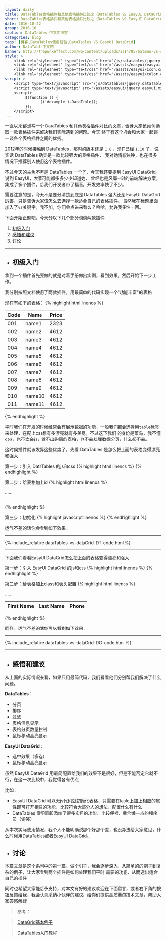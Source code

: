 ```yaml
---
layout: daily
title: DataTables表格插件和其他表格插件比较之（DataTables VS EasyUI DataGrid）零配置 博客 DataTables中文网
short: DataTables表格插件和其他表格插件比较之（DataTables VS EasyUI DataGrid）零配置
date: 2016-10-22
group: 2016-10
caption: DataTables 中文网博客
categories: blog
tags: [博客,DataTables使用经验,DataTables VS EasyUI DataGrid]
author: DataTable中文网
banner: http://thepunkeffect.com/wp-content/uploads/2014/05/batman-vs-superman-poster-cavill-affleck.jpg
style: >
    <link rel="stylesheet" type="text/css" href="/js/datatables/jquery.dataTables.min.css">
    <link rel="stylesheet" type="text/css" href="/assets/easyui/easyui.css">
    <link rel="stylesheet" type="text/css" href="/assets/easyui/icon.css">
    <link rel="stylesheet" type="text/css" href="/assets/easyui/color.css">
script: >
    <script type="text/javascript" src="/js/datatables/jquery.dataTables.min.js"></script>
    <script type="text/javascript" src="/assets/easyui/jquery.easyui.min.js"></script>
    <script>
         $(function () {
                $('#example').DataTable();
         });
    </script>
---
```


一直以来都想写一个 DataTables 和其他表格插件对比的文章，告诉大家该如何选取一款表格插件来解决我们实际遇到的问题。今天
终于有这个机会和大家一起谈一谈各个表格插件之间的优劣。
<!--more-->

2012年的时候接触到 DataTables，那时的版本还是 `1.8` ，现在已经 `1.10` 了，说实话 DataTables 确实是一款比较强大的表格插件，
我对她情有独钟，也在很多情况下推荐别人使用这个表格插件。

不过今天的主角不再是 DataTables 一个了，今天我还要提到 EasyUI DataGrid。说到 EasyUI，大家可能都多多少少知道她，
曾经也是风靡一时的前端解决方案，集成了多个插件，给我们开发者带了福音，开发效率快了不少。

需要注意的是，今天不是要分清楚到底是 DataTables 强大还是 EasyUI DataGrid 厉害，只是告诉大家该怎么去选择一款适合自己的表格插件。
虽然我在标题里面加入了`vs`关键字，我不加，你们会点进来看么？哈哈，允许我任性一回。

下面开始正题吧，今天分以下几个部分谈谈两款插件

1. [初级入门](#section1)
2. [感悟和建议](#section2)
3. [讨论](#section3)

---

- <h2 id="section1">初级入门</h2>



拿到一个插件首先要做的就是对着手册做出实例，看到效果，然后开始下一步工作。

我分别按照文档使用了两款插件，用最简单的代码实现一个"功能丰富"的表格


现在有如下的表格：
{% highlight html linenos %}
   <table>
           <thead>
               <tr>
                   <th>Code</th>
                   <th>Name</th>
                   <th>Price</th>
               </tr>
           </thead>
           <tbody>
               <tr>
                   <td>001</td><td>name1</td><td>2323</td>
               </tr>
               <tr>
                   <td>002</td><td>name2</td><td>4612</td>
               </tr>
               <tr>
                   <td>003</td><td>name3</td><td>4612</td>
               </tr>
               <tr>
                   <td>004</td><td>name4</td><td>4612</td>
               </tr>
               <tr>
                   <td>005</td><td>name5</td><td>4612</td>
               </tr>
               <tr>
                   <td>006</td><td>name6</td><td>4612</td>
               </tr>
               <tr>
                   <td>007</td><td>name7</td><td>4612</td>
               </tr>
               <tr>
                   <td>008</td><td>name8</td><td>4612</td>
               </tr>
               <tr>
                   <td>009</td><td>name9</td><td>4612</td>
               </tr>
               <tr>
                   <td>010</td><td>name10</td><td>4612</td>
               </tr>
               <tr>
                   <td>011</td><td>name11</td><td>4612</td>
               </tr>
           </tbody>
   </table>
{% endhighlight %}

平时我们在开发的时候经常会有展示数据的功能，一般我们都会选择用`table`标签来处理，在配上css想有多漂亮就有多美丽。不过这下我们
的身份是菜鸟，我不懂css，也不太会js，做不出绚丽的表格，也不会处理数据分页，什么都不会。

这时候插件就该发挥这些优势了，先看 DataTables 是怎么把上面的表格变得漂亮和强大

第一步：引入 DataTables 的js和css
{% highlight html linenos %}
     <!--样式文件-->
     <link rel="stylesheet" type="text/css" href="plugin/datatables/jquery.dataTables.min.css">
     <!--jquery js-->
     <script src="plugin/datatables/jquery.js"></script>
     <!--DataTables 核心 js-->
     <script src="plugin/datatables/jquery.dataTables.min.js"></script>
{% endhighlight %}

第二步：给表格加上id
{% highlight html linenos %}
   <table id="example" class="display">
         ……
   </table>
{% endhighlight %}

第三步：初始化
{% highlight javascript linenos %}
    <script>
        $(function () {
            $('#example').DataTable();
        });
    </script>
{% endhighlight %}

运气不差的话你会看到如下效果：

---

{% include_relative dataTables-vs-dataGrid-DT-code.html %}

---

下面我们看看EasyUI DataGrid怎么把上面的表格变得漂亮和强大

第一步：引入 EasyUI DataGrid 的js和css
{% highlight html linenos %}
     <!--核心样式文件-->
     <link rel="stylesheet" type="text/css" href="/assets/easyui/easyui.css">
     <!--图标css-->
     <link rel="stylesheet" type="text/css" href="/assets/easyui/icon.css">
     <!--颜色样式-->
     <link rel="stylesheet" type="text/css" href="/assets/easyui/color.css">
     <!--核心js-->
     <script type="text/javascript" src="/assets/easyui/jquery.easyui.min.js"></script>
{% endhighlight %}

第二步：给表格加上class和表头配置
{% highlight html linenos %}
<table class="easyui-datagrid">
    <thead>
        <tr>
            <th field="firstname">First Name</th>
            <th field="lastname" >Last Name</th>
            <th field="phone">Phone</th>
        </tr>
    </thead>
    ……
</table>
{% endhighlight %}

同样，运气不差的话你可以看到如下效果：

---

{% include_relative dataTables-vs-dataGrid-DG-code.html %}

---


- <h2 id="section2">感悟和建议</h2>


从上面的实际情况来看，如果只用最简代码，我们看看他们分别帮我们解决了什么问题。

**DataTables**：

 - 分页
 - 排序
 - 过滤
 - 表格信息显示
 - 表格分页数量控制
 - 鼠标移动高亮显示

**EasyUI DataGrid**：

 - 选中效果（多选）
 - 鼠标移动高亮显示
 
虽然 EasyUI DataGrid 用最简配置给我们的效果不是很好，但是不能否定它就不行，在这一次比较中，我觉得各有优点

比如：

 - EasyUI DataGrid 可以无js代码就初始化表格，只需要在table上加上相应的属性即可打开相应的功能，比较符合大部分人的想法，配置什么有什么
 - DataTables 零配置即添加了很多实用的功能，比较便捷，适合懒一点的程序员（偷笑）
 
从本次实际使用情况，我个人不能明确说那个好那个差，也没办法给大家意见，什么时候用DataTables或者EasyUI DataGrid。

- <h2 id="section3">讨论</h2>

本篇文章是这个系列中的第一篇，做个引子，我会逐步深入，从简单的的例子到复杂的例子，让大家看到两个插件是如何处理我们平时
需要的功能，从而选出适合自己的插件

同时也希望大家能给予支持，对本文有好的建议欢迎在下面留言，或者右下角的按钮反馈给我，我会认真采纳小伙伴的建议，给你们提供高质量的技术文章，帮助大家答惑解疑


> 参考：

> [DataGrid基本例子](http://www.jeasyui.com/demo/main/index.php?plugin=DataGrid&theme=default&dir=ltr&pitem=)

> [DataTables入门教程](http://datatables.club/manual/install.html)
 

